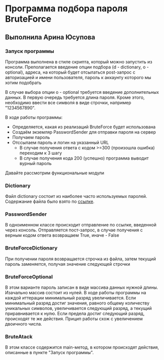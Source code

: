 # Программа подбора пароля BruteForce
## Выполнила Арина Юсупова

### Запуск программы

Программа выполнена в стиле скрипта, который можно запустить из консоли.
Преполагается введение опции подбора (d - dictionary, o - optional), 
адреса, на который будет отсылаться post-запрос с авторизацией 
и имени пользователя, пароль к аккаунту которого мы хотим подобрать

В случае выбора опции o - optional требуется введение дополнительных данных.
В первую очередь требуется длина пароля.
Кроме этого, необходимо ввести все символя в виде строчки, например "1234567890".

В ходе работы программы:
* Определяется, какая из реализаций BruteForce будет использована
* Создаём экземляр PasswordSender для отправки пароля на сервер
* Получаем пароль
* Отссылаем пароль и логин на указанный URL
  * В случае получения ответа с кодом >=300 (произошла ошибка) переходим к 3 шагу
  * В случае получения кода 200 (успешно) программа выводит вурный пароль

Давайте рассмотрим функциональные модули

### Dictionary

Файл dictionary состоит из наиболее часто используемых паролей. 
Содержание файла было взято по [ссылке](https://github.com/berandal666/Passwords?ysclid=ldlxqtnnl1651248187).

### PasswordSender

В одноименном классе происходит отправление по ссылке, введенной через консоль.
Отправляется пост-запрос, в случае получения с верным кодом ответа возвращаем True,
иначе - False

### BruteForceDictionary

При получении пароля возвращается строчка из файла, затем текущий пароль заменяется,
получая значение следующей строчки

### BruteForceOptional

В этом варианте пароль записан в виде массива данных нужной длины.
Изачально массив состоит из нулей.
В ходе работы программы на каждой иттерации минимальный разряд увеличивается.
Если минимальный разряд достиг значения, равного общему количеству уникальных символов,
увеличивается следующий разряд, а текущий приравнивается к нулю. 
Если предела достиг следующий разряд, происходят те же действия.
Прицип работы схож с увеличением двоичного числа.

### BruteAtack

В этом классе содержится main-метод, в котором происходят действия, описанные 
в пункте "Запуск программы".

